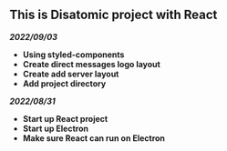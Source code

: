 ## **This is Disatomic project with React**

**_2022/09/03_**

- **Using styled-components**
- **Create direct messages logo layout**
- **Create add server layout**
- **Add project directory**

**_2022/08/31_**

- **Start up React project**
- **Start up Electron**
- **Make sure React can run on Electron**
